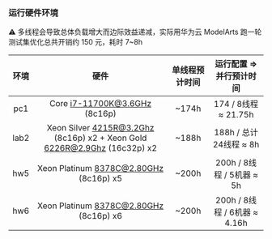 ### 运行硬件环境

⚠ 多线程会导致总体负载增大而边际效益递减，实际用华为云 ModelArts 跑一轮测试集优化总共开销约 150 元，耗时 7~8h

| 环境 | 硬件 | 单线程预计时间 | 运行配置 => 并行预计时间 |
| :-: | :-: | :-: | :-: |
| pc1  | Core i7-11700K@3.6GHz (8c16p)          | ~174h | 174 / 8线程 ≈ 21.75h |
| lab2 | Xeon Silver 4215R@3.2Ghz (8c16p) x2 + Xeon Gold 6226R@2.9Ghz (16c32p) x2 | ~188h | 188h / 总计24线程 ≈ 8h |
| hw5  | Xeon Platinum 8378C@2.80GHz (8c16p) x5 | ~200h | 200h / 8线程 / 5机器 ≈ 5h |
| hw6  | Xeon Platinum 8378C@2.80GHz (8c16p) x6 | ~200h | 200h / 8线程 / 6机器 ≈ 4.16h |
